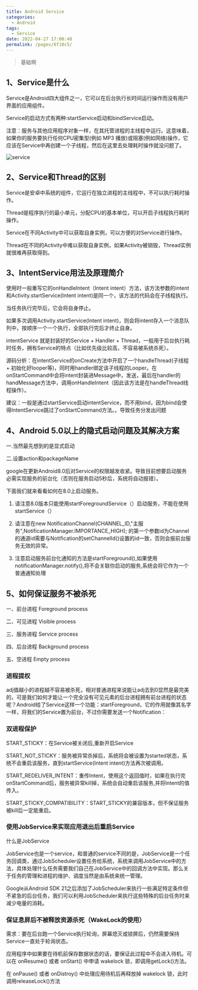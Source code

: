 ```yaml
---
title: Android Service
categories: 
  - Android
tags: 
  - Service
date: 2022-04-27 17:00:48
permalink: /pages/6f10c5/
---
```


> 基础啊

## 1、Service是什么

 Service是Android四大组件之一，它可以在后台执行长时间运行操作而没有用户界面的应用组件。

 Service的启动方式有两种:startService启动和bindService启动。

注意：服务与其他应用程序对象一样，在其托管进程的主线程中运行。这意味着，如果你的服务要执行任何CPU密集型(例如 MP3 播放)或阻塞(例如网络)操作，它应该在Service中再创建一个子线程，然后在这里去处理耗时操作就没问题了。

![service](https://cdn.jsdelivr.net/gh/wyba/image_store/blog/cf204bc555ca563182778a65f55049f6.png)

## 2、Service和Thread的区别

Service是安卓中系统的组件，它运行在独立进程的主线程中，不可以执行耗时操作。

Thread是程序执行的最小单元，分配CPU的基本单位，可以开启子线程执行耗时操作。

Service在不同Activity中可以获取自身实例，可以方便的对Service进行操作。

Thread在不同的Activity中难以获取自身实例，如果Activity被销毁，Thread实例就很难再获取得到。

## 3、IntentService用法及原理简介

使用时一般重写它的onHandleIntent（Intent intent）方法，该方法参数的intent和Activity.startService(Intent intent)是同一个，该方法的代码会在子线程执行。

当任务执行完毕后，它会将自身停止。

如果多次调用Activity.startService(Intent intent)，则会将intent存入一个消息队列中，按顺序一个一个执行，全部执行完后才终止自身。

intentService 就是封装好的Service + Handler + Thread，一般用于后台执行耗时任务，拥有Service的特点（比如优先级比较高，不容易被系统杀死）。

源码分析：在intentService的onCreate方法中开启了一个handleThread(子线程 + 初始化好looper等)，同时用handler绑定该子线程的Looper。在onStartCommand中会将intent封装进Message中，发送，最后在handler的handMessage方法中，调用onHandleIntent（因此该方法是在handleThread线程操作）。

建议：一般是通过startService启动intentService，而不用bind，因为bind会使得IntentService跳过了onStartCommand方法。。导致任务分发出问题

## 4、Android 5.0以上的隐式启动问题及其解决方案

一.当然最先想到的是显式启动

二.设置action和packageName

google在更新Android8.0后对Service的权限越发收紧。导致目前想要启动服务必需实现服务的前台化（否则在服务启动5秒后，系统将自动报错）。

下面我们就来看看如何在8.0上启动服务。

1. 请注意8.0版本只能使用startForegroundService（）启动服务，不能在使用startService（）

   

2. 请注意在new NotificationChannel(CHANNEL_ID,"主服务",NotificationManager.IMPORTANCE_HIGH);  的第一个参数id为Channel的通道id需要与Notification的setChannelId()设置的id一致，否则会报前台服务无效的异常。

   

3. 注意启动服务前台化通知的方法是startForeground(),如果使用notificationManager.notify(),将不会关联你启动的服务,系统会将它作为一个普通通知处理

##  5、如何保证服务不被杀死

一、前台进程 Foreground process

 二、可见进程 Visible process

 三、服务进程 Service process

 四、后台进程 Background process

 五、空进程 Empty process

### 进程提权

adj值越小的进程越不容易被杀死，相对普通进程来说能让adj去到0显然是最完美的，可是我们如何才能让一个完全没有可见元素的后台进程拥有前台进程的状态呢？Android给了Service这样一个功能：startForeground，它的作用就像其名字一样，将我们的Service置为前台，不过你需要发送一个Notification：

### 双进程保护

START_STICKY：在Service被关闭后,重新开启Service

START_NOT_STICKY：服务被异常杀掉后，系统将会被设置为started状态，系统不会重启该服务，直到startService(Intent intent)方法再次被调用。

START_REDELIVER_INTENT：重传Intent，使用这个返回值时，如果在执行完onStartCommand后，服务被异常kill掉，系统会自动重启该服务,并将Intent的值传入。

START_STICKY_COMPATIBILITY：START_STICKY的兼容版本，但不保证服务被kill后一定能重启。

### 使用JobService来实现应用退出后重启Service

什么是JobService

JobService也是一个service，和普通的service不同的是，JobService是一个任务回调类，通过JobScheduler设置任务给系统，系统来调用JobService中的方法，具体处理什么任务需要我们自己在JobService中的回调方法中实现。那么关于任务的管理和进程的维护、调度当然是由系统来统一管理。

Google从Android SDK 21之后添加了JobScheduler来执行一些满足特定条件但不紧急的后台任务，我们可以利用JobScheduler来执行这些特殊的后台任务时来减少电量的消耗。

### 保证息屏后不被释放资源杀死（WakeLock的使用）

需求：要在后台跑一个Service执行轮询，屏幕熄灭或锁屏后，仍然需要保持Service一直处于轮询状态。

 应用程序中如果要在待机前保存数据状态的话，要保证此过程中不会进入待机。可以在 onResume() 或者 onStart() 中申请 wakelock 锁，即调用getLock()方法。

在 onPause() 或者 onDistroy() 中处理应用待机后再释放掉 wakelock 锁，此时调用releaseLock()方法
